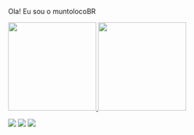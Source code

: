 Ola! Eu sou o muntolocoBR

<div>
  <a href="https://github.com/muntolocoBR">
  <img height="180em" src="https://github-readme-stats.vercel.app/api?username=muntolocoBR&show_icons=true&theme=algolia&include_all_commits=true&count_private=true"/>
  <img height="180em" src="https://github-readme-stats.vercel.app/api/top-langs/?username=muntolocoBR&layout=compact&langs_count=7&theme=algolia"/>
</div>

<a href="" target="_blank"><img src="https://img.shields.io/badge/YouTube-FF0000?style=for-the-badge&logo=youtube&logoColor=white" target="_blank"></a>
<a href="https://www.twitch.tv/muntolocobr" target="_blank"><img src="https://img.shields.io/badge/Twitch-9146FF?style=for-the-badge&logo=twitch&logoColor=white" target="_blank"></a>
<a href="local" target="_blank"><img src="https://img.shields.io/badge/Discord-7289DA?style=for-the-badge&logo=discord&logoColor=white" target="_blank"></a> 
